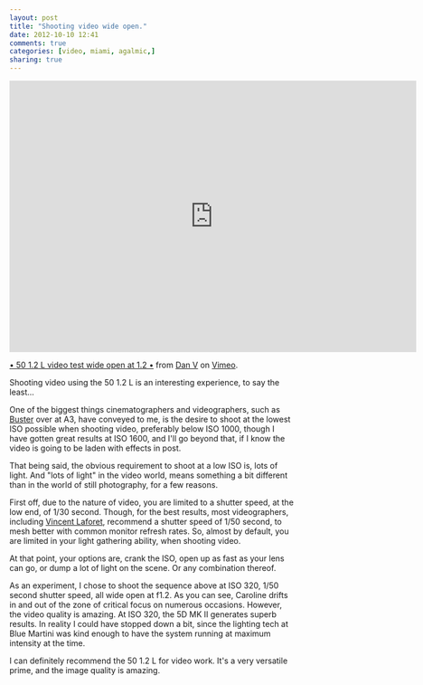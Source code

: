 ```yaml
---
layout: post
title: "Shooting video wide open."
date: 2012-10-10 12:41
comments: true
categories: [video, miami, agalmic,]
sharing: true
---
```


<iframe src="http://player.vimeo.com/video/51143544" width="720" height="480" frameborder="0" webkitAllowFullScreen mozallowfullscreen allowFullScreen></iframe> <p><a href="http://vimeo.com/51143544">• 50 1.2 L video test wide open at 1.2 •</a> from <a href="http://vimeo.com/dvdigital">Dan V</a> on <a href="http://vimeo.com">Vimeo</a>.</p>

Shooting video using the 50 1.2 L is an interesting experience, to say the least...

<!-- more -->

One of the biggest things cinematographers and videographers, such as <a href="http://watcha3.com/">Buster</a> over at A3, have conveyed to me, is the desire to shoot at the lowest ISO possible when shooting video, preferably below ISO 1000, though I have gotten great results at ISO 1600, and I'll go beyond that, if I know the video is going to be laden with effects in post. 

That being said, the obvious requirement to shoot at a low ISO is, lots of light. And "lots of light" in the video world, means something a bit different than in the world of still photography, for a few reasons. 

First off, due to the nature of video, you are limited to a shutter speed, at the low end, of 1/30 second. Though, for the best results, most videographers, including <a href="http://blog.vincentlaforet.com">Vincent Laforet</a>, recommend a shutter speed of 1/50 second, to mesh better with common monitor refresh rates. So, almost by default, you are limited in your light gathering ability, when shooting video. 

At that point, your options are, crank the ISO, open up as fast as your lens can go, or dump a lot of light on the scene. Or any combination thereof. 

As an experiment, I chose to shoot the sequence above at ISO 320, 1/50 second shutter speed, all wide open at f1.2. As you can see, Caroline drifts in and out of the zone of critical focus on numerous occasions. However, the video quality is amazing. At ISO 320, the 5D MK II generates superb results. In reality I could have stopped down a bit, since the lighting tech at Blue Martini was kind enough to have the system running at maximum intensity at the time. 

I can definitely recommend the 50 1.2 L for video work. It's a very versatile prime, and the image quality is amazing. 

